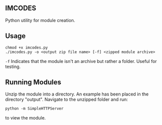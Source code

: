 IMCODES
-------
Python utility for module creation.

Usage
-----
```
chmod +x imcodes.py
./imcodes.py -o <output zip file name> [-f] <zipped module archive>
```
`-f` Indicates that the module isn't an archive but rather a folder. Useful for testing.

Running Modules
---------------
Unzip the module into a directory. An example has been placed in the directory "output". Navigate to the unzipped folder and run:
```
python -m SimpleHTTPServer
```
to view the module.
